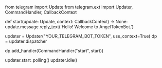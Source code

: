 from telegram import Update
from telegram.ext import Updater, CommandHandler, CallbackContext

def start(update: Update, context: CallbackContext) -> None:
    update.message.reply_text('Hello! Welcome to AngelTokenBot.')

updater = Updater("YOUR_TELEGRAM_BOT_TOKEN", use_context=True)
dp = updater.dispatcher

dp.add_handler(CommandHandler("start", start))

updater.start_polling()
updater.idle()
